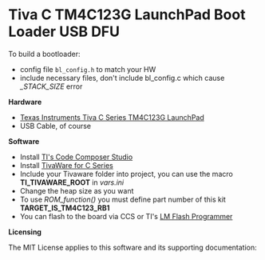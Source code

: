 Tiva C TM4C123G LaunchPad Boot Loader USB DFU
=============================================

To build a bootloader:
- config file `bl_config.h` to match your HW 
- include necessary files, don't include bl_config.c which cause *_STACK_SIZE* error

**Hardware**

- [Texas Instruments Tiva C Series TM4C123G LaunchPad](http://www.ti.com/tool/ek-tm4c123gxl)
- USB Cable, of course


**Software**

- Install [TI's Code Composer Studio](http://www.ti.com/tool/ccstudio)
- Install [TivaWare for C Series](http://www.ti.com/tool/sw-tm4c)
- Include your Tivaware folder into project, you can use the macro **TI_TIVAWARE_ROOT** in _vars.ini_
- Change the heap size as you want
- To use _ROM_function()_ you must define part number of this kit __TARGET_IS_TM4C123_RB1__
- You can flash to the board via CCS or TI's [LM Flash Programmer](http://www.ti.com/tool/lmflashprogrammer)

**Licensing**

The MIT License applies to this software and its supporting documentation:
